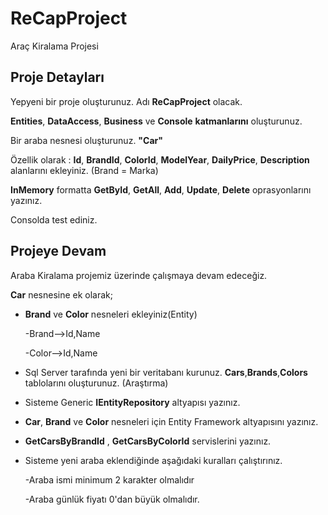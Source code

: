 # ReCapProject
Araç Kiralama Projesi

## Proje Detayları
Yepyeni bir proje oluşturunuz. Adı **ReCapProject** olacak.

**Entities**, **DataAccess**, **Business** ve **Console** **katmanlarını** oluşturunuz.

Bir araba nesnesi oluşturunuz. **"Car"**

Özellik olarak : **Id**, **BrandId**, **ColorId**, **ModelYear**, **DailyPrice**, **Description** alanlarını ekleyiniz. (Brand = Marka)

**InMemory** formatta **GetById**, **GetAll**, **Add**, **Update**, **Delete** oprasyonlarını yazınız.

Consolda test ediniz.

## Projeye Devam
Araba Kiralama projemiz üzerinde çalışmaya devam edeceğiz.

**Car** nesnesine ek olarak;

- **Brand** ve **Color** nesneleri ekleyiniz(Entity)

  -Brand-->Id,Name

  -Color-->Id,Name

- Sql Server tarafında yeni bir veritabanı kurunuz. **Cars**,**Brands**,**Colors** tablolarını oluşturunuz. (Araştırma)

- Sisteme Generic **IEntityRepository** altyapısı yazınız.

- **Car**, **Brand** ve **Color** nesneleri için Entity Framework altyapısını yazınız.

- **GetCarsByBrandId** , **GetCarsByColorId** servislerini yazınız.

- Sisteme yeni araba eklendiğinde aşağıdaki kuralları çalıştırınız.

  -Araba ismi minimum 2 karakter olmalıdır

  -Araba günlük fiyatı 0'dan büyük olmalıdır.
  


